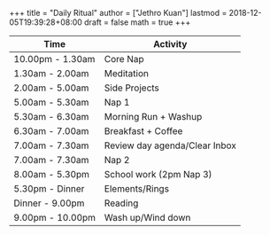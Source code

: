 +++
title = "Daily Ritual"
author = ["Jethro Kuan"]
lastmod = 2018-12-05T19:39:28+08:00
draft = false
math = true
+++

| Time             | Activity                      |
|------------------|-------------------------------|
| 10.00pm - 1.30am | Core Nap                      |
| 1.30am - 2.00am  | Meditation                    |
| 2.00am - 5.00am  | Side Projects                 |
| 5.00am - 5.30am  | Nap 1                         |
| 5.30am - 6.30am  | Morning Run + Washup          |
| 6.30am - 7.00am  | Breakfast + Coffee            |
| 7.00am - 7.30am  | Review day agenda/Clear Inbox |
| 7.00am - 7.30am  | Nap 2                         |
| 8.00am - 5.30pm  | School work (2pm Nap 3)       |
| 5.30pm - Dinner  | Elements/Rings                |
| Dinner - 9.00pm  | Reading                       |
| 9.00pm - 10.00pm | Wash up/Wind down             |
